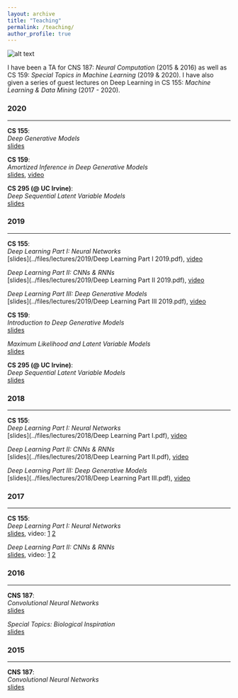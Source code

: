 ```yaml
---
layout: archive
title: "Teaching"
permalink: /teaching/
author_profile: true
---
```


![alt text](../images/me_teaching.jpg "Lecturing in Ramo Auditorium")

I have been a TA for CNS 187: *Neural Computation* (2015 & 2016) as well as CS 159: *Special Topics in Machine Learning* (2019 & 2020). I have also given a series of guest lectures on Deep Learning in CS 155: *Machine Learning & Data Mining* (2017 - 2020).

### 2020
___

**CS 155**:  
*Deep Generative Models*  
[slides](https://drive.google.com/file/d/1SGGWQR_FCHzsg-_aYzCjgHypXNesl6ML/view)

**CS 159**:  
*Amortized Inference in Deep Generative Models*  
[slides](../files/lectures/2020/2020-04-30-caltech-cs-159.pdf), [video](https://www.youtube.com/watch?v=mc8uP_T5qZs&feature=youtu.be)

**CS 295 (@ UC Irvine)**:  
*Deep Sequential Latent Variable Models*  
[slides](../files/lectures/2020/deep_sequential_models.pdf)

### 2019
___

**CS 155**:  
*Deep Learning Part I: Neural Networks*  
[slides](../files/lectures/2019/Deep Learning Part I 2019.pdf), [video](https://www.youtube.com/watch?v=gdudmI7MwBc)

*Deep Learning Part II: CNNs & RNNs*  
[slides](../files/lectures/2019/Deep Learning Part II 2019.pdf), [video](https://www.youtube.com/watch?v=v_7mZPev9Hk)

*Deep Learning Part III: Deep Generative Models*  
[slides](../files/lectures/2019/Deep Learning Part III 2019.pdf), [video](https://www.youtube.com/watch?v=Sb6RQfG-QQM)

**CS 159**:  
*Introduction to Deep Generative Models*  
[slides](../files/lectures/2019/CS159_lecture1.pdf)

*Maximum Likelihood and Latent Variable Models*  
[slides](../files/lectures/2019/CS159_lecture2.pdf)

**CS 295 (@ UC Irvine)**:  
*Deep Sequential Latent Variable Models*  
[slides](../files/lectures/2019/deep_sequential_models.pdf)

### 2018
___

**CS 155**:  
*Deep Learning Part I: Neural Networks*  
[slides](../files/lectures/2018/Deep Learning Part I.pdf), [video](https://www.youtube.com/watch?v=tUeWFEZCn7U)

*Deep Learning Part II: CNNs & RNNs*  
[slides](../files/lectures/2018/Deep Learning Part II.pdf), [video](https://www.youtube.com/watch?v=ggcomuj0-8U)

*Deep Learning Part III: Deep Generative Models*  
[slides](../files/lectures/2018/Deep Learning Part III.pdf), [video](https://www.youtube.com/watch?v=hWbnZKXZdEs)

### 2017
___

**CS 155**:  
*Deep Learning Part I: Neural Networks*  
[slides](../files/lectures/2017/deep_learning_part_1.pdf), video: [1](https://www.youtube.com/watch?v=deAK7a7TB1o) [2](https://www.youtube.com/watch?v=YGRxbXTsMks)

*Deep Learning Part II: CNNs & RNNs*  
[slides](../files/lectures/2017/deep_learning_part_2.pdf), video: [1](https://www.youtube.com/watch?v=k9AYjOXzePM) [2](https://www.youtube.com/watch?v=BEw_9il7qwY)

### 2016
___

**CNS 187**:  
*Convolutional Neural Networks*  
[slides](../files/lectures/2016/deep_learning_cnns.pdf)

*Special Topics: Biological Inspiration*  
[slides](../files/lectures/2016/Special_Topics.pdf)

### 2015
___

**CNS 187**:  
*Convolutional Neural Networks*  
[slides](../files/lectures/2015/Convolution.pdf)
